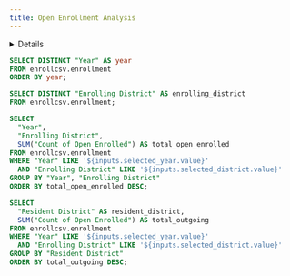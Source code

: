 ```yaml
---
title: Open Enrollment Analysis
---
```


<Details title="How to edit this page">
  This page can be found in your project at `/pages/your-page.md`. 
  Make a change to the markdown file and save it to see the change take effect in your browser.
</Details>

```sql all_years
SELECT DISTINCT "Year" AS year
FROM enrollcsv.enrollment
ORDER BY year;
```

```sql all_enrolling_districts
SELECT DISTINCT "Enrolling District" AS enrolling_district
FROM enrollcsv.enrollment;
```

<Dropdown data={all_years} name="selected_year" label="Year" value="year"> <DropdownOption value="%" valueLabel="All Years"/> </Dropdown>

<!-- <Dropdown data={all_enrolling_districts} name="selected_district" label="Enrolling District" value="enrolling_district"> <DropdownOption value="%" valueLabel="All Districts"/> </Dropdown> -->

<Dropdown data={all_enrolling_districts} name=selected_district value=enrolling_district/>



```sql enrollment_year_count
SELECT 
  "Year",
  "Enrolling District",
  SUM("Count of Open Enrolled") AS total_open_enrolled
FROM enrollcsv.enrollment
WHERE "Year" LIKE '${inputs.selected_year.value}'
  AND "Enrolling District" LIKE '${inputs.selected_district.value}'
GROUP BY "Year", "Enrolling District"
ORDER BY total_open_enrolled DESC;
```

<DataTable data={enrollment_year_count}/>


```sql open_enrollment_by_resident
SELECT 
  "Resident District" AS resident_district,
  SUM("Count of Open Enrolled") AS total_outgoing
FROM enrollcsv.enrollment
WHERE "Year" LIKE '${inputs.selected_year.value}'
  AND "Enrolling District" LIKE '${inputs.selected_district.value}'
GROUP BY "Resident District"
ORDER BY total_outgoing DESC;
```

<BarChart data={open_enrollment_by_resident} title="Open Enrolled Students by Resident District" x="resident_district" y="total_outgoing" />

<LineChart 
    data={open_enrollment_by_resident}
    x=resident_district
    y=total_outgoing 
    yAxisTitle="Open Enrolled Students by Resident District"
/>